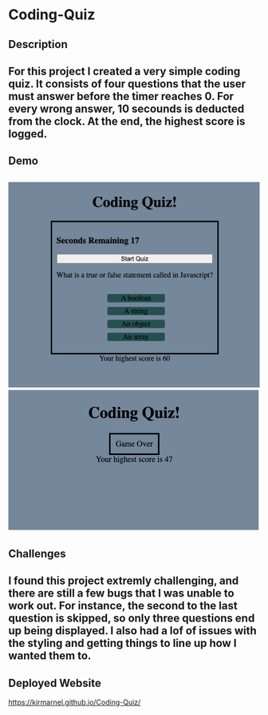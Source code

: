 # Coding-Quiz

## Description
For this project I created a very simple coding quiz. It consists of four questions that the user must answer before the timer reaches 0. For every wrong answer, 10 secounds is deducted from the clock. At the end, the highest score is logged.
--
## Demo
![Screenshot1](assets/images/Demo1.png) 
![Screenshot2](assets/images/Demo2.png)
--
## Challenges
I found this project extremly challenging, and there are still a few bugs that I was unable to work out. For instance, the second to the last question is skipped, so only three questions end up being displayed. I also had a lof of issues with the styling and getting things to line up how I wanted them to.
-- 
## Deployed Website
https://kirmarnel.github.io/Coding-Quiz/ 



